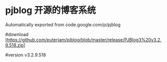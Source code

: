 # pjblog 开源的博客系统
Automatically exported from code.google.com/p/pjblog

#download
[https://github.com/puterjam/pjblog/blob/master/release/PJBlog3%20v3.2.9.518.zip]

#version
v3.2.9.518
